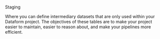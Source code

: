Staging

Where you can define intermediary datasets that are only used within your Dataform project. The objectives of these tables are to make your project easier to maintain, easier to reason about, and make your pipelines more efficient.
